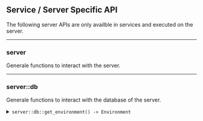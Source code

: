 ## Service / Server Specific API
The following server APIs are only availble in services and executed on the server.

------------------------------------------------------------------------------------------
### server
Generale functions to interact with the server.

------------------------------------------------------------------------------------------
### server::db
Generale functions to interact with the database of the server.
<details>
 <summary><code>server::db::get_environment() -> Environment</code></summary>

##### Description
Returns the actual environment the user is logged into.
##### Returns
> | data type               | description                                                           |
> |-------------------------|-----------------------------------------------------------------------|
> | Environment             | Returns the actual the environment of the user |

</details>